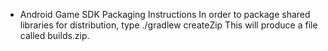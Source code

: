 * Android Game SDK Packaging Instructions
In order to package shared libraries for distribution, type
./gradlew createZip
This will produce a file called builds.zip.
